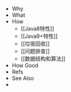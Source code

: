 - Why
- What
- How
	- [[Java8特性]]
	- [[Java9+特性]]
	- [[垃圾回收]]
	- [[问题排查]]
	- [[数据结构和算法]]
- How Good
- Refs
- See Also
-